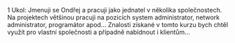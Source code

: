 1 Ukol:
Jmenuji se Ondřej a pracuji jako jednatel v několika společnostech. Na projektech většinou pracuji na pozicích system administrator, network administrator, programátor apod...
Znalosti získané v tomto kurzu bych chtěl využít pro vlastní společnosti a případně nabídnout i klientům...

